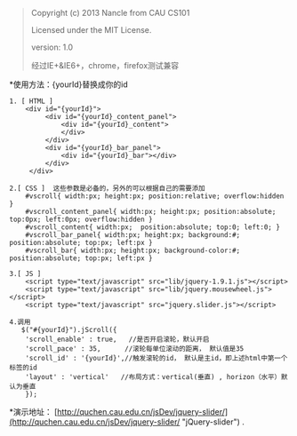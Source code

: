 >Copyright (c) 2013 Nancle from CAU CS101
>
>Licensed under the MIT License.
>
>version: 1.0
>
>经过IE+&IE6+，chrome，firefox测试兼容


*使用方法：{yourId}替换成你的id

	1. [ HTML ] 
        <div id="{yourId}">
             <div id="{yourId}_content_panel">
                 <div id="{yourId}_content">
                 </div>
             </div>
             <div id="{yourId}_bar_panel">
                 <div id="{yourId}_bar"></div>
             </div>
         </div>
         
    2.[ CSS ]  这些参数是必备的，另外的可以根据自己的需要添加
        #vscroll{ width:px; height:px; position:relative; overflow:hidden }
        #vscroll_content_panel{ width:px; height:px; position:absolute; top:0px; left:0px; overflow:hidden }
        #vscroll_content{ width:px;  position:absolute; top:0; left:0; }
        #vscroll_bar_panel{ width:px; height:px; background:#; position:absolute; top:px; left:px }
        #vscroll_bar{ width:px; height:px; background-color:#; position:absolute; top:px; left:px }
        
    3.[ JS ]
        <script type="text/javascript" src="lib/jquery-1.9.1.js"></script>
        <script type="text/javascript" src="lib/jquery.mousewheel.js"></script>
        <script type="text/javascript" src="jquery.slider.js"></script>
        
    4.调用
       $("#{yourId}").jScroll({
		'scroll_enable' : true,   //是否开启滚轮，默认开启
		'scroll_pace' : 35,      //滚轮每单位滚动的距离， 默认值是35
    	'scroll_id' : '{yourId}',//触发滚轮的id， 默认是主id，即上述html中第一个标签的id
    	'layout' : 'vertical' 	//布局方式：vertical(垂直) , horizon（水平）默认为垂直
        });		

*演示地址： [http://quchen.cau.edu.cn/jsDev/jquery-slider/](http://quchen.cau.edu.cn/jsDev/jquery-slider/ "jQuery-slider") .
